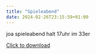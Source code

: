```yaml
---
title: "Spieleabend"
date: 2024-02-26T23:15:59+01:00
---
```


joa spieleabend halt 17uhr im 33er




<a href="../test.txt" download>Click to download</a>
